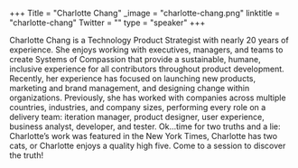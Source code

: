 +++
Title = "Charlotte Chang"
_image = "charlotte-chang.png"
linktitle = "charlotte-chang"
Twitter = ""
type = "speaker"
+++

Charlotte Chang is a Technology Product Strategist with nearly 20 years of experience. She enjoys working with executives, managers, and teams to create Systems of Compassion that provide a sustainable, humane, inclusive experience for all contributors throughout product development. Recently, her experience has focused on launching new products, marketing and brand management, and designing change within organizations. Previously, she has worked with companies across multiple countries, industries, and company sizes, performing every role on a delivery team: iteration manager, product designer, user experience, business analyst, developer, and tester. Ok…time for two truths and a lie: Charlotte’s work was featured in the New York Times, Charlotte has two cats, or Charlotte enjoys a quality high five. Come to a session to discover the truth!
